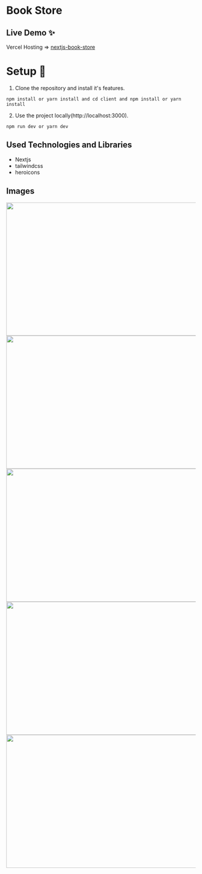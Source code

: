 # Book Store

## Live Demo ✨
Vercel Hosting => [nextjs-book-store](https://book-store-tau-ashen.vercel.app/)


# Setup 🚀

1. Clone the repository and install it's features.

```
npm install or yarn install and cd client and npm install or yarn install
```

2. Use the project locally(http://localhost:3000).

```
npm run dev or yarn dev
```
## Used Technologies and Libraries

- Nextjs
- tailwindcss
- heroicons

## Images

<img src="https://user-images.githubusercontent.com/67802869/213943358-f92a6e16-0994-4c39-bbba-40df382f0447.jpg" width=720px height=354px />


<img src="https://user-images.githubusercontent.com/67802869/213943359-3d91c105-4ffb-4c5b-90e3-b84a46f3b3a4.jpg" width=720px height=354px />


<img src="https://user-images.githubusercontent.com/67802869/213943212-23add4a7-a790-4f1b-96b6-ae923fc62bfb.jpg" width=720px height=354px />


<img src="https://user-images.githubusercontent.com/67802869/213943217-42d7436c-9fc2-419a-8fe4-a57407002631.jpg" width=720px height=354px />


<img src="https://user-images.githubusercontent.com/67802869/213943221-e5d13e8e-af69-432d-87b7-c1ad54882502.jpg" width=720px height=354px />
